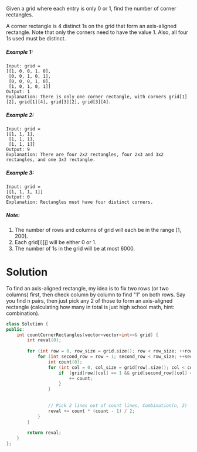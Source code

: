 Given a grid where each entry is only 0 or 1, find the number of corner rectangles.

A corner rectangle is 4 distinct 1s on the grid that form an axis-aligned rectangle. Note that only the corners need to have the value 1. Also, all four 1s used must be distinct.

##### Example 1:

```
Input: grid = 
[[1, 0, 0, 1, 0],
 [0, 0, 1, 0, 1],
 [0, 0, 0, 1, 0],
 [1, 0, 1, 0, 1]]
Output: 1
Explanation: There is only one corner rectangle, with corners grid[1][2], grid[1][4], grid[3][2], grid[3][4].
```

##### Example 2:

```
Input: grid = 
[[1, 1, 1],
 [1, 1, 1],
 [1, 1, 1]]
Output: 9
Explanation: There are four 2x2 rectangles, four 2x3 and 3x2 rectangles, and one 3x3 rectangle.
```

##### Example 3:

```
Input: grid = 
[[1, 1, 1, 1]]
Output: 0
Explanation: Rectangles must have four distinct corners.
```

##### Note:

1. The number of rows and columns of grid will each be in the range [1, 200].
2. Each grid[i][j] will be either 0 or 1.
3. The number of 1s in the grid will be at most 6000.

# Solution

To find an axis-aligned rectangle, my idea is to fix two rows (or two columns) first, then check column by column to find "1" on both rows. Say you find n pairs, then just pick any 2 of those to form an axis-aligned rectangle (calculating how many in total is just high school math, hint: combination).

```cpp
class Solution {
public:
    int countCornerRectangles(vector<vector<int>>& grid) {
        int reval(0);
        
        for (int row = 0, row_size = grid.size(); row < row_size; ++row) {
            for (int second_row = row + 1; second_row < row_size; ++second_row) {
                int count(0);
                for (int col = 0, col_size = grid[row].size(); col < col_size; ++col) {
                    if  (grid[row][col] == 1 && grid[second_row][col] == 1) {
                        ++ count;
                    }
                }
                
                
                // Pick 2 lines out of count lines, Combination(n, 2)
                reval += count * (count - 1) / 2;
            }
        }
        
        return reval;
    }
};
```
